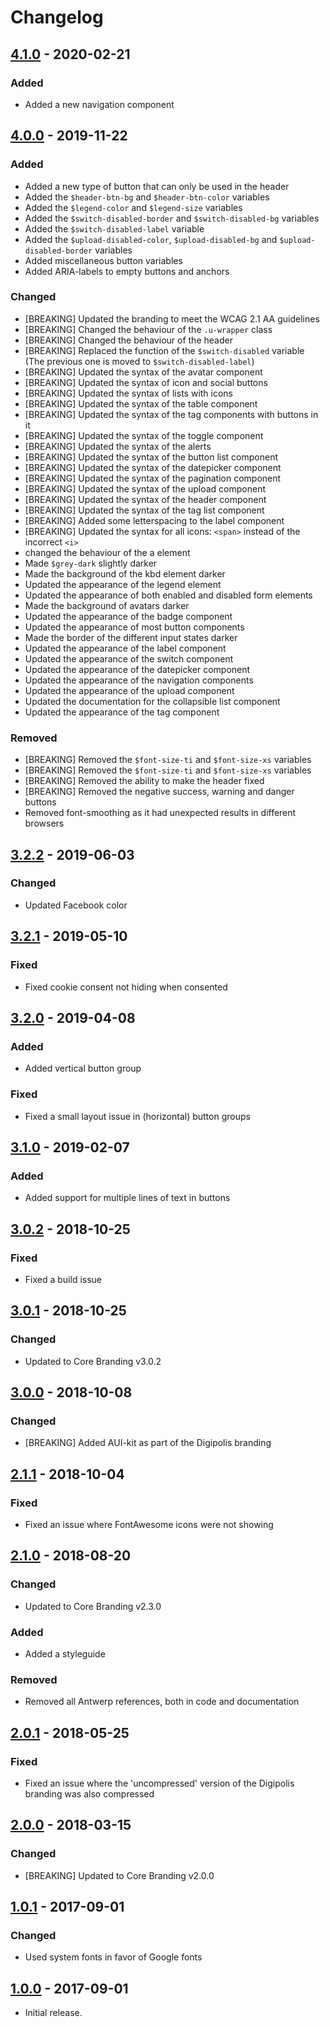 # Changelog

## [4.1.0] - 2020-02-21
### Added
- Added a new navigation component


## [4.0.0] - 2019-11-22
### Added
- Added a new type of button that can only be used in the header
- Added the `$header-btn-bg` and `$header-btn-color` variables
- Added the `$legend-color` and `$legend-size` variables
- Added the `$switch-disabled-border` and `$switch-disabled-bg` variables
- Added the `$switch-disabled-label` variable
- Added the `$upload-disabled-color`, `$upload-disabled-bg` and `$upload-disabled-border` variables
- Added miscellaneous button variables
- Added ARIA-labels to empty buttons and anchors

### Changed
- [BREAKING] Updated the branding to meet the WCAG 2.1 AA guidelines
- [BREAKING] Changed the behaviour of the `.u-wrapper` class
- [BREAKING] Changed the behaviour of the header
- [BREAKING] Replaced the function of the `$switch-disabled` variable (The previous one is moved to `$switch-disabled-label`)
- [BREAKING] Updated the syntax of the avatar component
- [BREAKING] Updated the syntax of icon and social buttons
- [BREAKING] Updated the syntax of lists with icons
- [BREAKING] Updated the syntax of the table component
- [BREAKING] Updated the syntax of the tag components with buttons in it
- [BREAKING] Updated the syntax of the toggle component
- [BREAKING] Updated the syntax of the alerts
- [BREAKING] Updated the syntax of the button list component
- [BREAKING] Updated the syntax of the datepicker component
- [BREAKING] Updated the syntax of the pagination component
- [BREAKING] Updated the syntax of the upload component
- [BREAKING] Updated the syntax of the header component
- [BREAKING] Updated the syntax of the tag list component
- [BREAKING] Added some letterspacing to the label component
- [BREAKING] Updated the syntax for all icons: `<span>` instead of the incorrect `<i>`
- changed the behaviour of the a element
- Made `$grey-dark` slightly darker
- Made the background of the kbd element darker
- Updated the appearance of the legend element
- Updated the appearance of both enabled and disabled form elements
- Made the background of avatars darker
- Updated the appearance of the badge component
- Updated the appearance of most button components
- Made the border of the different input states darker
- Updated the appearance of the label component
- Updated the appearance of the switch component
- Updated the appearance of the datepicker component
- Updated the appearance of the navigation components
- Updated the appearance of the upload component
- Updated the documentation for the collapsible list component
- Updated the appearance of the tag component

### Removed
- [BREAKING] Removed the `$font-size-ti` and `$font-size-xs` variables
- [BREAKING] Removed the `$font-size-ti` and `$font-size-xs` variables
- [BREAKING] Removed the ability to make the header fixed
- [BREAKING] Removed the negative success, warning and danger buttons
- Removed font-smoothing as it had unexpected results in different browsers


## [3.2.2] - 2019-06-03
### Changed
- Updated Facebook color


## [3.2.1] - 2019-05-10
### Fixed
- Fixed cookie consent not hiding when consented


## [3.2.0] - 2019-04-08
### Added
- Added vertical button group

### Fixed
- Fixed a small layout issue in (horizontal) button groups


## [3.1.0] - 2019-02-07
### Added
- Added support for multiple lines of text in buttons


## [3.0.2] - 2018-10-25
### Fixed
- Fixed a build issue


## [3.0.1] - 2018-10-25
### Changed
- Updated to Core Branding v3.0.2


## [3.0.0] - 2018-10-08
### Changed
- [BREAKING] Added AUI-kit as part of the Digipolis branding


## [2.1.1] - 2018-10-04
### Fixed
- Fixed an issue where FontAwesome icons were not showing


## [2.1.0] - 2018-08-20
### Changed
- Updated to Core Branding v2.3.0

### Added
- Added a styleguide

### Removed
- Removed all Antwerp references, both in code and documentation


## [2.0.1] - 2018-05-25
### Fixed
- Fixed an issue where the 'uncompressed' version of the Digipolis branding was also compressed


## [2.0.0] - 2018-03-15
### Changed
- [BREAKING] Updated to Core Branding v2.0.0


## [1.0.1] - 2017-09-01
### Changed
- Used system fonts in favor of Google fonts


## [1.0.0] - 2017-09-01
- Initial release.


[4.1.0]: https://github.com/a-ui/digipolis_branding_scss/tree/v4.1.0
[4.0.0]: https://github.com/a-ui/digipolis_branding_scss/tree/v4.0.0
[3.2.2]: https://github.com/a-ui/digipolis_branding_scss/tree/v3.2.2
[3.2.1]: https://github.com/a-ui/digipolis_branding_scss/tree/v3.2.1
[3.2.0]: https://github.com/a-ui/digipolis_branding_scss/tree/v3.2.0
[3.1.0]: https://github.com/a-ui/digipolis_branding_scss/tree/v3.1.0
[3.0.2]: https://github.com/a-ui/digipolis_branding_scss/tree/v3.0.2
[3.0.1]: https://github.com/a-ui/digipolis_branding_scss/tree/v3.0.1
[3.0.0]: https://github.com/a-ui/digipolis_branding_scss/tree/v3.0.0
[2.1.1]: https://github.com/a-ui/digipolis_branding_scss/tree/v2.1.1
[2.1.0]: https://github.com/a-ui/digipolis_branding_scss/tree/v2.1.0
[2.0.1]: https://github.com/a-ui/digipolis_branding_scss/tree/v2.0.1
[2.0.0]: https://github.com/a-ui/digipolis_branding_scss/tree/v2.0.0
[1.0.1]: https://github.com/a-ui/digipolis_branding_scss/tree/v1.0.1
[1.0.0]: https://github.com/a-ui/digipolis_branding_scss/tree/v1.0.0
